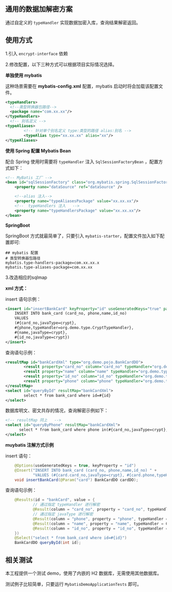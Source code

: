 ## 通用的数据加解密方案

通过自定义的 `typeHandler` 实现数据加密入库，查询结果解密返回。

## 使用方式

1.引入 `encrypt-interface` 依赖

2.修改配置，以下三种方式可以根据项目实际情况选择。

**单独使用 mybatis**

这种场景需要在 **mybatis-config.xml** 配置，mybatis 启动时将会加载该配置文件。

```xml
<typeHandlers>
  <!--类型转换器包路径-->
  <package name="com.xx.xx"/>
</typeHandlers>
  <!-- 别名定义 -->
<typeAliases>
		<!-- 针对单个别名定义 type:类型的路径 alias:别名 -->
		<typeAlias type="xx.xx.xx" alias="xx"/>
</typeAliases>
```

**使用 Spring 配置 Mybatis Bean**

配合 Spring 使用时需要将 `typeHandler` 注入 `SqlSessionFactoryBean` ，配置方式如下：

```xml
<!-- MyBatis 工厂 -->
<bean id="sqlSessionFactory" class="org.mybatis.spring.SqlSessionFactoryBean">
    <property name="dataSource" ref="dataSource" />

    <!--alias 注入-->
    <property name="typeAliasesPackage" value="xx.xx.xx"/>
    <!--  typeHandlers 注入   -->
    <property name="typeHandlersPackage" value="xx.xx.xx"/>
</bean>
```

**SpringBoot**

SpringBoot 方式就最简单了，只要引入 `mybatis-starter`，配置文件加入如下配置即可:

```properties
## mybatis 配置
# 类型转换器包路径
mybatis.type-handlers-package=com.xx.xx.x
mybatis.type-aliases-package=com.xx.xx
```

3.改造相应的sqlmap

**xml 方式：**

insert 语句示例：

```xml
<insert id="insertBankCard" keyProperty="id" useGeneratedKeys="true" parameterType="org.demo.pojo.BankCardDO">
    INSERT INTO bank_card (card_no, phone,name,id_no)
    VALUES
    (#{card_no,javaType=crypt},
    #{phone,typeHandler=org.demo.type.CryptTypeHandler},
    #{name,javaType=crypt},
    #{id_no,javaType=crypt})
</insert>
```

查询语句示例：

```xml
<resultMap id="bankCardXml" type="org.demo.pojo.BankCardDO">
        <result property="card_no" column="card_no" typeHandler="org.demo.type.CryptTypeHandler"/>
        <result property="name" column="name" typeHandler="org.demo.type.CryptTypeHandler"/>
        <result property="id_no" column="id_no" typeHandler="org.demo.type.CryptTypeHandler"/>
        <result property="phone" column="phone" typeHandler="org.demo.type.CryptTypeHandler"/>
</resultMap>
<select id="queryById" resultMap="bankCardXml">
        select * from bank_card where id=#{id}
</select>
```

数据库明文、密文共存的情况，查询解密示例如下：

```xml
<!-- resultMap 同上   -->
<select id="queryByPhone" resultMap="bankCardXml">
      select * from bank_card where phone in(#{card_no,javaType=crypt},#{card_no})
</select>
```

**muybatis 注解方式示例**

insert 语句：

```java
    @Options(useGeneratedKeys = true, keyProperty = "id")
    @Insert("INSERT INTO bank_card (card_no, phone,name,id_no) " +
            "VALUES (#{card.card_no,javaType=crypt}, #{card.phone,typeHandler=org.demo.type.CryptTypeHandler},#{card.name,javaType=crypt},#{card.id_no,javaType=crypt})")
    void insertBankCard(@Param("card") BankCardDO cardDO);
```

查询语句示例：

```java
    @Results(id = "bankCard", value = {
            // 通过指定 typeHandler 进行解密
            @Result(column = "card_no", property = "card_no", typeHandler = CryptTypeHandler.class),
            // 通过指定 javaType 进行解密
            @Result(column = "phone", property = "phone", typeHandler = CryptTypeHandler.class),
            @Result(column = "name", property = "name", typeHandler = CryptTypeHandler.class),
            @Result(column = "id_no", property = "id_no", typeHandler = CryptTypeHandler.class),
    })
    @Select("select * from bank_card where id=#{id}")
    BankCardDO queryById(int id);
```
## 相关测试

本工程提供一个测试 demo，使用了内嵌的 H2 数据库，无需使用其他数据库。

测试例子比较简单，只要运行 `MybatisDemoApplicationTests` 即可。